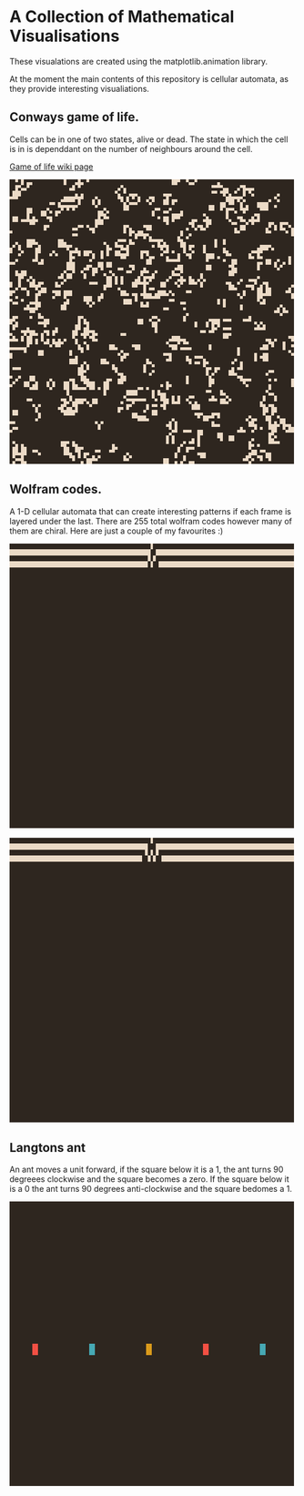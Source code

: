 # A Collection of Mathematical Visualisations

These visualations are created using the matplotlib.animation library.

At the moment the main contents of this repository is cellular automata, as they provide interesting visualiations.

## Conways game of life.

Cells can be in one of two states, alive or dead. The state in which the cell is in is dependdant on the number of neighbours around the cell.

[Game of life wiki page](https://en.wikipedia.org/wiki/Conway%27s_Game_of_Life?useskin=vector)


![Conways game of life animation](./anims/game_of_life.gif)


## Wolfram codes.

A 1-D cellular automata that can create interesting patterns if each frame is layered under the last. There are 255 total wolfram codes however many of them are chiral. Here are just a couple of my favourites :)


![Wolfram code 99](./anims/wolframcode99.gif)

![Wolfram code 105](./anims/wolframcode105.gif)


## Langtons ant

An ant moves a unit forward, if the square below it is a 1, the ant turns 90 degreees clockwise and the square becomes a zero. If the square below it is a 0 the ant turns 90 degrees anti-clockwise and the square bedomes a 1. 


![A collection of langtons ants](./anims/ants.gif)
